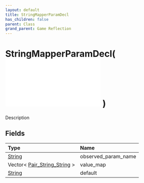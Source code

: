 ```yaml
---
layout: default
title: StringMapperParamDecl
has_children: false
parent: Class
grand_parent: Game Reflection
---
```

# StringMapperParamDecl( ![ ParamDecl ](/game-reflection/classes/param_decl.md) )
Description 

## Fields
| Type | Name |
|:-------------|:--------------|
| [String](/game-reflection/components/string.md) | observed_param_name |
| Vector< [Pair_String_String](/game-reflection/classes/pair__string__string.md) > | value_map |
| [String](/game-reflection/components/string.md) | default |
